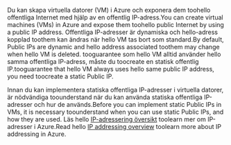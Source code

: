 <span data-ttu-id="d0e2f-101">Du kan skapa virtuella datorer (VM) i Azure och exponera dem toohello offentliga Internet med hjälp av en offentlig IP-adress.</span><span class="sxs-lookup"><span data-stu-id="d0e2f-101">You can create virtual machines (VMs) in Azure and expose them toohello public Internet by using a public IP address.</span></span> <span data-ttu-id="d0e2f-102">Offentliga IP-adresser är dynamiska och hello-adress kopplad toothem kan ändras när hello VM tas bort som standard.</span><span class="sxs-lookup"><span data-stu-id="d0e2f-102">By default, Public IPs are dynamic and hello address associated toothem may change when hello VM is deleted.</span></span> <span data-ttu-id="d0e2f-103">tooguarantee som hello VM alltid använder hello samma offentliga IP-adress, måste du toocreate en statisk offentlig IP.</span><span class="sxs-lookup"><span data-stu-id="d0e2f-103">tooguarantee that hello VM always uses hello same public IP address, you need toocreate a static Public IP.</span></span> 

<span data-ttu-id="d0e2f-104">Innan du kan implementera statiska offentliga IP-adresser i virtuella datorer, är nödvändiga toounderstand när du kan använda statiska offentliga IP-adresser och hur de används.</span><span class="sxs-lookup"><span data-stu-id="d0e2f-104">Before you can implement static Public IPs in VMs, it is necessary toounderstand when you can use static Public IPs, and how they are used.</span></span> <span data-ttu-id="d0e2f-105">Läs hello [IP-adressering översikt](../articles/virtual-network/virtual-network-ip-addresses-overview-arm.md) toolearn mer om IP-adresser i Azure.</span><span class="sxs-lookup"><span data-stu-id="d0e2f-105">Read hello [IP addressing overview](../articles/virtual-network/virtual-network-ip-addresses-overview-arm.md) toolearn more about IP addressing in Azure.</span></span>

